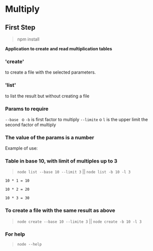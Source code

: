 # Multiply

## First Step
>npm install

**Application to create and read multiplication tables**

### 'create' 
to create a file with the selected parameters. 
### 'list' 
to list the result but without creating a file

### Params to require 
`--base ` o `-b` is first factor to multiply
`--limite` o `l` is the upper limit the second factor of multiply
### The value of the params is a number

Example of use:

### Table in base 10, with limit of multiples up to 3
>`node list --base 10 --limit 3` || `node list -b 10 -l 3`

```
10 * 1 = 10 
 
10 * 2 = 20 
 
10 * 3 = 30 
```
### To create a file with the same result as above

> `node create --base 10 --limite 3` || `node create -b 10 -l 3`

### For help
> `node --help`

